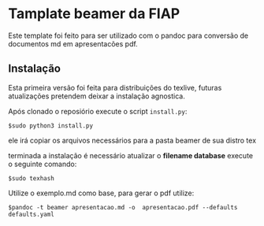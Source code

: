 # Tamplate beamer da FIAP

Este template foi feito para ser utilizado com o pandoc para conversão de
documentos md em apresentacões pdf.

## Instalação
Esta primeira versão foi feita para distribuições do texlive, futuras
atualizações pretendem deixar a instalação agnostica.

Após clonado o reposiório execute o script `install.py`:

```
$sudo python3 install.py
```

ele irá copiar os arquivos necessários para a pasta beamer de sua distro tex

terminada a instalação é necessário atualizar o **filename database** execute o
seguinte comando:

```
$sudo texhash
```

Utilize o exemplo.md como base, para gerar o pdf utilize:

```
$pandoc -t beamer apresentacao.md -o  apresentacao.pdf --defaults defaults.yaml
```


